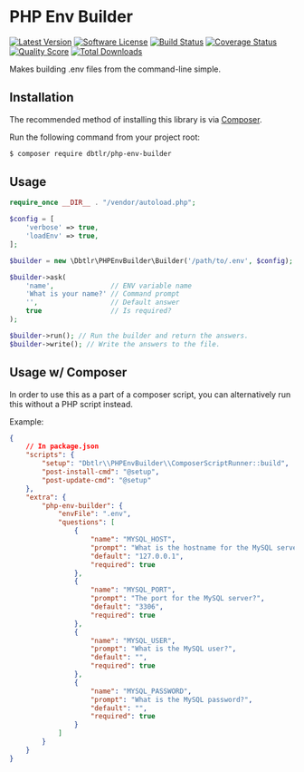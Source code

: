 # PHP Env Builder
[![Latest Version](https://img.shields.io/github/tag/dbtlr/php-env-builder.svg?style=flat&label=release)](https://github.com/dbtlr/php-env-builder/tags)
[![Software License](https://img.shields.io/badge/license-MIT-brightgreen.svg?style=flat)](LICENSE.md)
[![Build Status](https://img.shields.io/travis/dbtlr/php-env-builder/master.svg?style=flat)](https://travis-ci.org/dbtlr/php-env-builder)
[![Coverage Status](https://img.shields.io/scrutinizer/coverage/g/dbtlr/php-env-builder.svg?style=flat)](https://scrutinizer-ci.com/g/dbtlr/php-env-builder/code-structure)
[![Quality Score](https://img.shields.io/scrutinizer/g/dbtlr/php-env-builder.svg?style=flat)](https://scrutinizer-ci.com/g/dbtlr/php-env-builder)
[![Total Downloads](https://img.shields.io/packagist/dt/dbtlr/php-env-builder.svg?style=flat)](https://packagist.org/packages/dbtlr/php-env-builder)

Makes building .env files from the command-line simple.

## Installation

The recommended method of installing this library is via [Composer](https://getcomposer.org/).

Run the following command from your project root:

```bash
$ composer require dbtlr/php-env-builder
```


## Usage

```php
require_once __DIR__ . "/vendor/autoload.php";

$config = [
    'verbose' => true,
    'loadEnv' => true,
];

$builder = new \Dbtlr\PHPEnvBuilder\Builder('/path/to/.env', $config);

$builder->ask(
    'name',              // ENV variable name
    'What is your name?' // Command prompt
    '',                  // Default answer
    true                 // Is required?
);

$builder->run(); // Run the builder and return the answers.
$builder->write(); // Write the answers to the file.
```

## Usage w/ Composer

In order to use this as a part of a composer script, you can alternatively run this without a PHP script instead.

Example:

```json
{
    // In package.json
    "scripts": {
        "setup": "Dbtlr\\PHPEnvBuilder\\ComposerScriptRunner::build",
        "post-install-cmd": "@setup",
        "post-update-cmd": "@setup"
    },
    "extra": {
        "php-env-builder": {
            "envFile": ".env",
            "questions": [
                {
                    "name": "MYSQL_HOST",
                    "prompt": "What is the hostname for the MySQL server?",
                    "default": "127.0.0.1",
                    "required": true
                },
                {
                    "name": "MYSQL_PORT",
                    "prompt": "The port for the MySQL server?",
                    "default": "3306",
                    "required": true
                },
                {
                    "name": "MYSQL_USER",
                    "prompt": "What is the MySQL user?",
                    "default": "",
                    "required": true
                },
                {
                    "name": "MYSQL_PASSWORD",
                    "prompt": "What is the MySQL password?",
                    "default": "",
                    "required": true
                }
            ]
        }
    }
}

```

